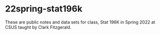 # 22spring-stat196k

These are public notes and data sets for class, Stat 196K in Spring 2022 at CSUS taught by Clark Fitzgerald.
